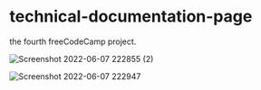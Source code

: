 # technical-documentation-page
the fourth freeCodeCamp project.


![Screenshot 2022-06-07 222855 (2)](https://user-images.githubusercontent.com/81510883/172466579-2044a507-ae9d-4453-8409-4a6642bc9f8b.png)


![Screenshot 2022-06-07 222947](https://user-images.githubusercontent.com/81510883/172466724-64071da8-bb63-4817-8251-283aadbfbe85.png)
